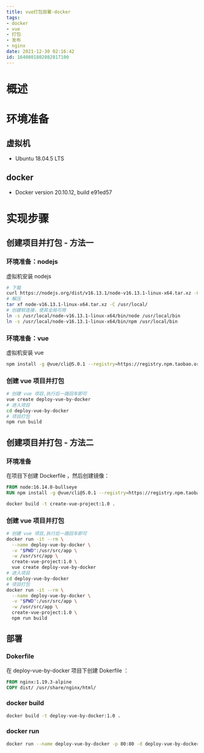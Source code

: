 ```yaml
---
title: vue打包部署-docker
tags: 
- docker
- vue
- 打包
- 发布
- nginx
date: 2021-12-30 02:16:42
id: 1640801802082817100
---
```

# 概述



# 环境准备

## 虚拟机

- Ubuntu 18.04.5 LTS

## docker

- Docker version 20.10.12, build e91ed57

# 实现步骤

## 创建项目并打包 - 方法一

### 环境准备：nodejs

虚拟机安装 nodejs 

```sh
# 下载
curl https://nodejs.org/dist/v16.13.1/node-v16.13.1-linux-x64.tar.xz -O
# 解压
tar xf node-v16.13.1-linux-x64.tar.xz -C /usr/local/
# 创建软连接，使其全局可用
ln -s /usr/local/node-v16.13.1-linux-x64/bin/node /usr/local/bin
ln -s /usr/local/node-v16.13.1-linux-x64/bin/npm /usr/local/bin
```

### 环境准备：vue

虚拟机安装 vue

```sh
npm install -g @vue/cli@5.0.1 --registry=https://registry.npm.taobao.org
```

### 创建 vue 项目并打包

```sh
# 创建 vue 项目,执行后一路回车即可
vue create deploy-vue-by-docker
# 进入项目
cd deploy-vue-by-docker
# 项目打包
npm run build
```

## 创建项目并打包 - 方法二

### 环境准备

在项目下创建 Dockerfile ，然后创建镜像：

```dockerfile
FROM node:16.14.0-bullseye
RUN npm install -g @vue/cli@5.0.1 --registry=https://registry.npm.taobao.org
```

```sh
docker build -t create-vue-project:1.0 .
```

### 创建 vue 项目并打包

```sh
# 创建 vue 项目,执行后一路回车即可
docker run -it --rm \
  --name deploy-vue-by-docker \
  -v "$PWD":/usr/src/app \
  -w /usr/src/app \
  create-vue-project:1.0 \
  vue create deploy-vue-by-docker
# 进入项目
cd deploy-vue-by-docker
# 项目打包
docker run -it --rm \
  --name deploy-vue-by-docker \
  -v "$PWD":/usr/src/app \
  -w /usr/src/app \
  create-vue-project:1.0 \
  npm run build
```

## 部署

### Dokerfile

在 deploy-vue-by-docker 项目下创建 Dokerfile ：

```dockerfile
FROM nginx:1.19.3-alpine
COPY dist/ /usr/share/nginx/html/
```

### docker build

```sh
docker build -t deploy-vue-by-docker:1.0 .
```

### docker run

```sh
docker run --name deploy-vue-by-docker -p 80:80 -d deploy-vue-by-docker:1.0
```









